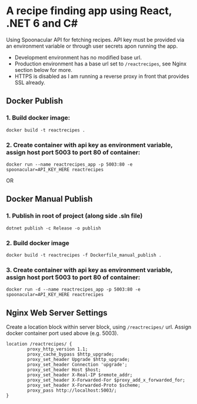 # A recipe finding app using React, .NET 6 and C#
Using Spoonacular API for fetching recipes. API key must be provided via an environment variable or through user secrets apon running the app.

* Development environment has no modified base url.
* Production environment has a base url set to `/reactrecipes`, see Nginx section below for more.
* HTTPS is disabled as I am running a reverse proxy in front that provides SSL already.

## Docker Publish
### 1. Build docker image:
`docker build -t reactrecipes .`
### 2. Create container with api key as environment variable, assign host port 5003 to port 80 of container:
`docker run --name reactrecipes_app -p 5003:80 -e spoonacular=API_KEY_HERE reactrecipes`

OR 

## Docker Manual Publish
### 1. Publish in root of project (along side .sln file)
`dotnet publish -c Release -o publish`

### 2. Build docker image
`docker build -t reactrecipes -f Dockerfile_manual_publish .`
 
### 3. Create container with api key as environment variable, assign host port 5003 to port 80 of container:
`docker run -d --name reactrecipes_app -p 5003:80 -e spoonacular=API_KEY_HERE reactrecipes`

## Nginx Web Server Settings
Create a location block within server block, using `/reactrecipes/` url. Assign docker container port used above (e.g. 5003).
```
location /reactrecipes/ {
        proxy_http_version 1.1;
        proxy_cache_bypass $http_upgrade;
        proxy_set_header Upgrade $http_upgrade;
        proxy_set_header Connection 'upgrade';
        proxy_set_header Host $host;
        proxy_set_header X-Real-IP $remote_addr;
        proxy_set_header X-Forwarded-For $proxy_add_x_forwarded_for;
        proxy_set_header X-Forwarded-Proto $scheme;
        proxy_pass http://localhost:5003/;
}
```
